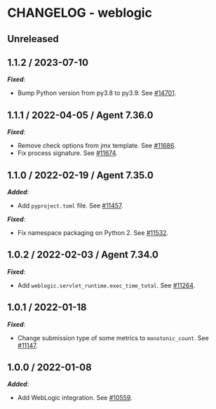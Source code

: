 # CHANGELOG - weblogic

## Unreleased

## 1.1.2 / 2023-07-10

***Fixed***:

* Bump Python version from py3.8 to py3.9. See [#14701](https://github.com/DataDog/integrations-core/pull/14701).

## 1.1.1 / 2022-04-05 / Agent 7.36.0

***Fixed***:

* Remove check options from jmx template. See [#11686](https://github.com/DataDog/integrations-core/pull/11686).
* Fix process signature. See [#11674](https://github.com/DataDog/integrations-core/pull/11674).

## 1.1.0 / 2022-02-19 / Agent 7.35.0

***Added***:

* Add `pyproject.toml` file. See [#11457](https://github.com/DataDog/integrations-core/pull/11457).

***Fixed***:

* Fix namespace packaging on Python 2. See [#11532](https://github.com/DataDog/integrations-core/pull/11532).

## 1.0.2 / 2022-02-03 / Agent 7.34.0

***Fixed***:

* Add `weblogic.servlet_runtime.exec_time_total`. See [#11264](https://github.com/DataDog/integrations-core/pull/11264).

## 1.0.1 / 2022-01-18

***Fixed***:

* Change submission type of some metrics to `monotonic_count`. See [#11147](https://github.com/DataDog/integrations-core/pull/11147).

## 1.0.0 / 2022-01-08

***Added***:

* Add WebLogic integration. See [#10559](https://github.com/DataDog/integrations-core/pull/10559).
